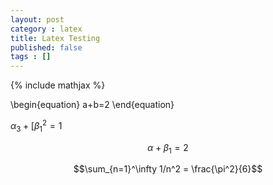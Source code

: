 ```yaml
---
layout: post
category : latex
title: Latex Testing
published: false
tags : []
---
```


{% include mathjax %}

\begin{equation}
a+b=2
\end{equation}

$\alpha_3 + [\beta_1^2 = 1$ 

$$
\alpha + \beta_1 = 2
$$

$$\sum_{n=1}^\infty 1/n^2 = \frac{\pi^2}{6}$$